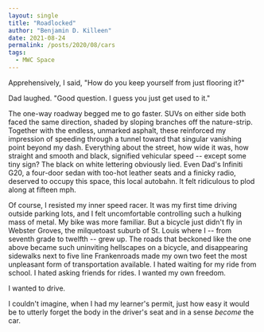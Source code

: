 ```yaml
---
layout: single
title: "Roadlocked"
author: "Benjamin D. Killeen"
date: 2021-08-24
permalink: /posts/2020/08/cars
tags:
  - MWC Space
---
```


Apprehensively, I said, "How do you keep yourself from just flooring it?"

Dad laughed. "Good question. I guess you just get used to it."

The one-way roadway begged me to go faster. SUVs on either side both faced the same direction, shaded by sloping branches off the nature-strip. Together with the endless, unmarked asphalt, these reinforced my impression of speeding through a tunnel toward that singular vanishing point beyond my dash. Everything about the street, how wide it was, how straight and smooth and black, signified vehicular speed -- except some tiny sign? The black on white lettering obviously lied. Even Dad's Infiniti G20, a four-door sedan with too-hot leather seats and a finicky radio, deserved to occupy this space, this local autobahn. It felt ridiculous to plod along at fifteen mph.

Of course, I resisted my inner speed racer. It was my first time driving outside parking lots, and I felt uncomfortable controlling such a hulking mass of metal. My bike was more familiar. But a bicycle just didn't fly in Webster Groves, the milquetoast suburb of St. Louis where I -- from seventh grade to twelfth -- grew up. The roads that beckoned like the one above became such uninviting hellscapes on a bicycle, and disappearing sidewalks next to five line Frankenroads made my own two feet the most unpleasant form of transportation available. I hated waiting for my ride from school. I hated asking friends for rides. I wanted my own freedom.

I wanted to drive.

<!-- describe concept of being roadlocked -->

I couldn't imagine, when I had my learner's permit, just how easy it would be to utterly forget the body in the driver's seat and in a sense _become_ the car. <!-- In a mundane way -->

<!-- The car is not a pretty thing. It preys upon our cities like a parasitic worm inhabiting the small intestine. Voracious, it consumes the avenues. It gobbles up the undigested promenades and puts up strip malls in their place. We tell ourselves, "It's so convenient," starving on our long commutes. "At least we have our podcasts," while the worm grows fat with traffic. We think to sate the beast with interstates and extra lanes, connecting far-flung, fat-cat enclaves to the emaciated inner cities around which they base their whole existence. Yet the car is never satisfied. It -->

<!-- We believe in its necessity. We worship at the car. -->

<!-- There are no walkers on the sidewalk -->
<!-- No runners on the trail -->
<!-- There are no bikers on the bike lane -->
<!-- Is the system doomed to fail? -->

<!-- There are just SUVs on local roads -->
<!-- And treadmills at the gym -->
<!-- We kill ourselves with long commutes -->
<!-- To sing our suburb song. -->
